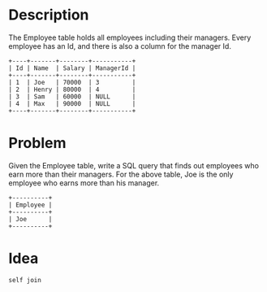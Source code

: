 # Description
The Employee table holds all employees including their managers. Every employee has an Id, and there is also a column for the manager Id.
```
+----+-------+--------+-----------+
| Id | Name  | Salary | ManagerId |
+----+-------+--------+-----------+
| 1  | Joe   | 70000  | 3         |
| 2  | Henry | 80000  | 4         |
| 3  | Sam   | 60000  | NULL      |
| 4  | Max   | 90000  | NULL      |
+----+-------+--------+-----------+
```

# Problem
Given the Employee table, write a SQL query that finds out employees who earn more than their managers.
For the above table, Joe is the only employee who earns more than his manager.
```
+----------+
| Employee |
+----------+
| Joe      |
+----------+
```
# Idea
```
self join
```
